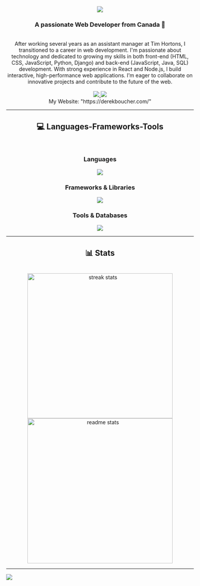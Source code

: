 <h1 align="center">
    <img src="https://readme-typing-svg.herokuapp.com/?font=Righteous&size=35&center=true&vCenter=true&width=500&height=70&duration=4000&lines=Hi+There!+👋;+I'm+Derek+Boucher!;" />
</h1>

<h3 align="center">A passionate Web Developer from Canada 🍁</h3>

<br/>

<div align="center">
  After working several years as an assistant manager at Tim Hortons, I transitioned to a career in web development. I'm passionate about technology and dedicated to growing my skills in both front-end (HTML, CSS, JavaScript, Python, Django) and back-end (JavaScript, Java, SQL) development. With strong experience in React and Node.js, I build interactive, high-performance web applications. I’m eager to collaborate on innovative projects and contribute to the future of the web.
</div>

<br/>

<div align="center"> 
  <a href="mailto:derekboucher2000@gmail.com">
    <img src="https://img.shields.io/badge/Gmail-333333?style=for-the-badge&logo=gmail&logoColor=red" />
  </a>
  <a href="https://linkedin.com/in/derek-boucher" target="_blank">
    <img src="https://img.shields.io/badge/LinkedIn-0077B5?style=for-the-badge&logo=linkedin&logoColor=white" target="_blank" />
  </a>
</div>

<div align="center"> 
    My Website: "https://derekboucher.com/"
</div>

<hr/>

<h2 align="center">💻 Languages-Frameworks-Tools</h2>
<br/>

<div align="center">
    <h3>Languages</h3>
    <img src="https://skillicons.dev/icons?i=html,css,javascript,typescript,java,python" />
</div>

<div align="center">
    <h3>Frameworks & Libraries</h3>
    <img src="https://skillicons.dev/icons?i=react,express,nodejs,django,spring,bootstrap" />
</div>

<div align="center">
    <h3>Tools & Databases</h3>
    <img src="https://skillicons.dev/icons?i=vscode,git,github,postman,mongodb,mysql" />
</div>

<hr/>

<h2 align="center">📊 Stats</h2>
<br>
<div align=center>
  <img width=390 src="https://github-readme-streak-stats-salesp07.vercel.app/?user=Derek-Boucher&count_private=true&theme=react&border_radius=10" alt="streak stats"/>
  <img width=390 src="https://github-readme-stats-salesp07.vercel.app/api?username=Derek-Boucher&count_private=true&show_icons=true&theme=react&rank_icon=github&border_radius=10" alt="readme stats" />
</div>

<hr/>

![](https://visitcount.itsvg.in/api?id=Derek-Boucher&icon=0&color=0)
